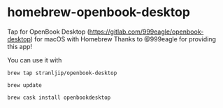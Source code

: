 # homebrew-openbook-desktop
Tap for OpenBook Desktop (https://gitlab.com/999eagle/openbook-desktop) for macOS with Homebrew
Thanks to @999eagle for providing this app!

You can use it with

`brew tap stranljip/openbook-desktop`

`brew update`

`brew cask install openbookdesktop`
